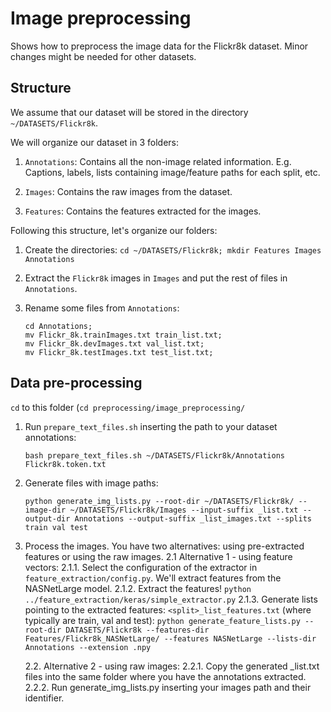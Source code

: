 # Image preprocessing

Shows how to preprocess the image data for the Flickr8k dataset. Minor changes might be needed for other datasets.

## Structure

We assume that our dataset will be stored in the directory `~/DATASETS/Flickr8k`.

We will organize our dataset in 3 folders:

1. `Annotations`: Contains all the non-image related information. E.g. Captions, labels, lists containing image/feature paths for each split, etc.

2. `Images`: Contains the raw images from the dataset.

3. `Features`: Contains the features extracted for the images.

Following this structure, let's organize our folders:

1. Create the directories:   ``cd ~/DATASETS/Flickr8k; mkdir Features Images Annotations``
      
2. Extract the `Flickr8k` images in `Images` and put the rest of files in `Annotations`.

3. Rename some files from `Annotations`:
      ```
      cd Annotations;
      mv Flickr_8k.trainImages.txt train_list.txt;
      mv Flickr_8k.devImages.txt val_list.txt; 
      mv Flickr_8k.testImages.txt test_list.txt;
      ```

## Data pre-processing

`cd` to this folder (`cd preprocessing/image_preprocessing/`


1. Run `prepare_text_files.sh` inserting the path to your dataset annotations:
      ```
      bash prepare_text_files.sh ~/DATASETS/Flickr8k/Annotations Flickr8k.token.txt
      ```
2. Generate files with image paths:

      ```
      python generate_img_lists.py --root-dir ~/DATASETS/Flickr8k/ --image-dir ~/DATASETS/Flickr8k/Images --input-suffix _list.txt --output-dir Annotations --output-suffix _list_images.txt --splits train val test
      ```

2. Process the images. You have two alternatives: using pre-extracted features or using the raw images.
    2.1 Alternative 1 - using feature vectors:
        2.1.1. Select the configuration of the extractor in `feature_extraction/config.py`. We'll extract features from the NASNetLarge model.
        2.1.2. Extract the features!
            ```
            python ../feature_extraction/keras/simple_extractor.py
            ```
        2.1.3. Generate lists pointing to the extracted features: `<split>_list_features.txt` (where <split> typically are train, val and test):
        ```
        python generate_feature_lists.py --root-dir DATASETS/Flickr8k --features-dir Features/Flickr8k_NASNetLarge/ --features NASNetLarge --lists-dir Annotations --extension .npy
        ```
        
    2.2. Alternative 2 - using raw images:
        2.2.1. Copy the generated <set-split>_list.txt files into the same folder where you have the annotations extracted.
        2.2.2. Run generate_img_lists.py inserting your images path and their identifier.

